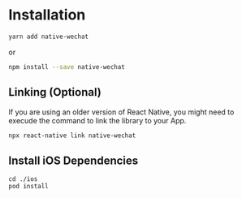 # Installation

```bash
yarn add native-wechat
```

or

```bash
npm install --save native-wechat
```

## Linking (Optional)

If you are using an older version of React Native, you might need to execude the command to link the library to your App.

```bash
npx react-native link native-wechat
```

## Install iOS Dependencies

```
cd ./ios
pod install
```